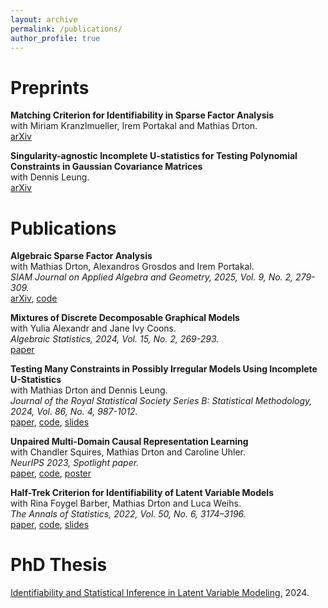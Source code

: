```yaml
---
layout: archive
permalink: /publications/
author_profile: true
---
```


<!-- {% if author.googlescholar %}
  You can also find my articles on <u><a href="{{author.googlescholar}}">my Google Scholar profile</a>.</u>
{% endif %}

{% include base_path %}

{% for post in site.publications reversed %}
  {% include archive-single.html %}
{% endfor %}
 -->

# Preprints

**Matching Criterion for Identifiability in Sparse Factor Analysis** \
with Miriam Kranzlmueller, Irem Portakal and Mathias Drton. \
[arXiv](http://arxiv.org/abs/2502.02986) 

**Singularity-agnostic Incomplete U-statistics for Testing Polynomial Constraints in Gaussian Covariance Matrices** \
with Dennis Leung. \
[arXiv](https://arxiv.org/abs/2401.02112) 


# Publications

**Algebraic Sparse Factor Analysis** \
with Mathias Drton, Alexandros Grosdos and Irem Portakal. \
*SIAM Journal on Applied Algebra and Geometry, 2025, Vol. 9, No. 2, 279-309.* \
[arXiv](https://arxiv.org/abs/2312.14762), [code](https://mathrepo.mis.mpg.de/sparse-factor-analysis) 

**Mixtures of Discrete Decomposable Graphical Models** \
with Yulia Alexandr and Jane Ivy Coons. \
*Algebraic Statistics, 2024, Vol. 15, No. 2, 269-293.* \
[paper](https://doi.org/10.2140/astat.2024.15.269) 

**Testing Many Constraints in Possibly Irregular Models Using Incomplete U-Statistics** \
with Mathias Drton and Dennis Leung. \
*Journal of the Royal Statistical Society Series B: Statistical Methodology,  2024, Vol. 86, No. 4, 987-1012.* \
[paper](https://doi.org/10.1093/jrsssb/qkae022), [code](https://github.com/NilsSturma/TestGGM), [slides](https://nilssturma.github.io/files/presentation_testing_U_stats.pdf)

**Unpaired Multi-Domain Causal Representation Learning** \
with Chandler Squires, Mathias Drton and Caroline Uhler. \
*NeurIPS 2023, Spotlight paper.* \
[paper](https://papers.nips.cc/paper_files/paper/2023/hash/6c8985579293e0209bdaa4f21bb1d237-Abstract-Conference.html), [code](https://github.com/NilsSturma/multi-domain-crl), [poster](https://nilssturma.github.io/files/multi_domain_crl.pdf) 

**Half-Trek Criterion for Identifiability of Latent Variable Models** \
with Rina Foygel Barber, Mathias Drton and Luca Weihs. \
*The Annals of Statistics, 2022, Vol. 50, No. 6, 3174–3196.* \
[paper](https://doi.org/10.1214/22-AOS2221), [code](https://github.com/Lucaweihs/SEMID), [slides](https://nilssturma.github.io/files/LF_HTC_presentation_IMS.pdf)


# PhD Thesis
[Identifiability and Statistical Inference in Latent Variable Modeling](https://mediatum.ub.tum.de/?id=1745362), 2024.